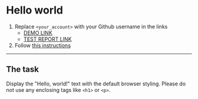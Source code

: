 # Hello world
1. Replace `<your_account>` with your Github username in the links
    - [DEMO LINK](https://OleksandrMykoliuk.github.io/layout_hello-world/) <br>
    - [TEST REPORT LINK](https://OleksandrMykoliuk.github.io/layout_hello-world/report/html_report/)
2. Follow [this instructions](https://mate-academy.github.io/layout_task-guideline/)
___

## The task 
Display the "Hello, world!" text with the default browser styling. Please do not 
use any enclosing tags like `<h1>` or `<p>`.
